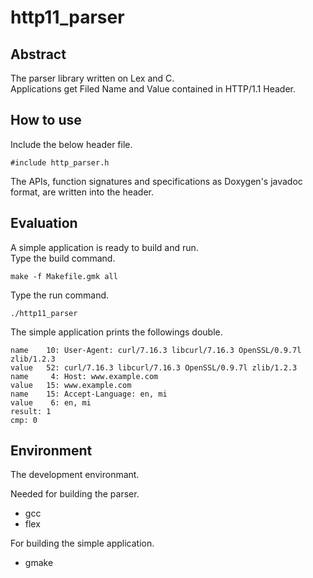 # http11_parser

## Abstract

The parser library written on Lex and C.  
Applications get Filed Name and Value contained in HTTP/1.1 Header.

## How to use

Include the below header file.
```
#include http_parser.h
```
The APIs, function signatures and specifications as Doxygen's javadoc format, are written into the header.

## Evaluation

A simple application is ready to build and run.  
Type the build command.  
```
make -f Makefile.gmk all
```
Type the run command.
```
./http11_parser
```
The simple application prints the followings double.
```
name    10: User-Agent: curl/7.16.3 libcurl/7.16.3 OpenSSL/0.9.7l zlib/1.2.3
value   52: curl/7.16.3 libcurl/7.16.3 OpenSSL/0.9.7l zlib/1.2.3
name     4: Host: www.example.com
value   15: www.example.com
name    15: Accept-Language: en, mi
value    6: en, mi
result: 1
cmp: 0
```

## Environment  

The development environmant.

Needed for building the parser.
* gcc
* flex

For building the simple application.
* gmake
